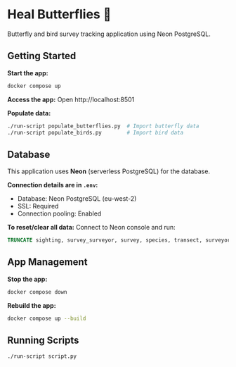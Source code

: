 # Heal Butterflies 🦋

Butterfly and bird survey tracking application using Neon PostgreSQL.

## Getting Started

**Start the app:**
```bash
docker compose up
```

**Access the app:**
Open http://localhost:8501

**Populate data:**
```bash
./run-script populate_butterflies.py  # Import butterfly data
./run-script populate_birds.py        # Import bird data
```

## Database

This application uses **Neon** (serverless PostgreSQL) for the database.

**Connection details are in `.env`:**
- Database: Neon PostgreSQL (eu-west-2)
- SSL: Required
- Connection pooling: Enabled

**To reset/clear all data:**
Connect to Neon console and run:
```sql
TRUNCATE sighting, survey_surveyor, survey, species, transect, surveyor CASCADE;
```

## App Management

**Stop the app:**
```bash
docker compose down
```

**Rebuild the app:**
```bash
docker compose up --build
```

## Running Scripts
```bash
./run-script script.py
```